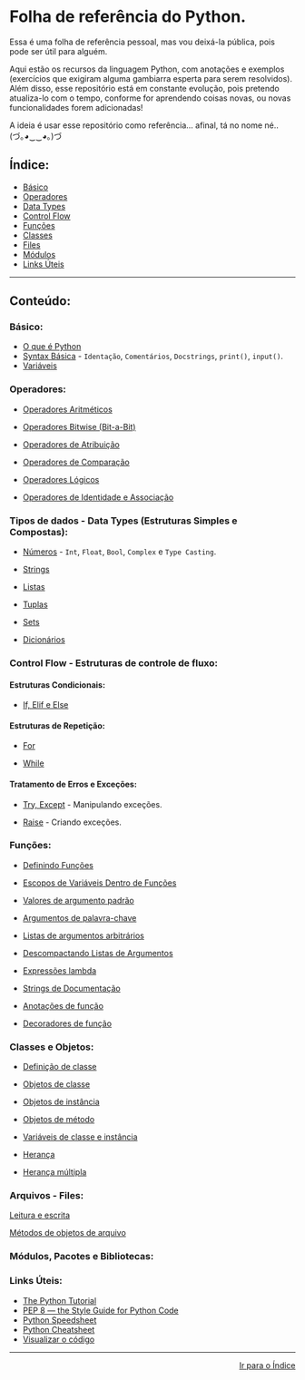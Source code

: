 # Folha de referência do Python.

Essa é uma folha de referência pessoal, mas vou deixá-la pública, pois pode ser útil para alguém. 

Aqui estão os recursos da linguagem Python, com anotações e exemplos (exercícios que exigiram alguma gambiarra esperta para serem resolvidos). Além disso, esse repositório está em constante evolução, pois pretendo atualiza-lo com o tempo, conforme for aprendendo coisas novas, ou novas funcionalidades forem adicionadas!

A ideia é usar esse repositório como referência... afinal, tá no nome né.. (づ｡◕‿‿◕｡)づ

## Índice:

- [Básico](https://github.com/marcoshsq/Python_Reference_sheet#b%C3%A1sico)
- [Operadores](https://github.com/marcoshsq/Python_Reference_sheet#operadores)
- [Data Types](https://github.com/marcoshsq/Python_Reference_sheet#tipos-de-dados---data-types-estruturas-simples-e-compostas)
- [Control Flow](https://github.com/marcoshsq/Python_Reference_sheet#control-flow---estruturas-de-controle-de-fluxo)
- [Funções](https://github.com/marcoshsq/Python_Reference_sheet#fun%C3%A7%C3%B5es)
- [Classes](https://github.com/marcoshsq/Python_Reference_sheet#classes-e-objetos)
- [Files](https://github.com/marcoshsq/Python_Reference_sheet#arquivos---files)
- [Módulos](https://github.com/marcoshsq/Python_Reference_sheet#m%C3%B3dulos-pacotes-e-bibliotecas)
- [Links Úteis](https://github.com/marcoshsq/Python_Reference_sheet#links-%C3%BAteis)

---

## Conteúdo:

### Básico:

- [O que é Python]()
- [Syntax Básica]() - ``Identação``, ``Comentários``, ``Docstrings``, ``print()``, ``input()``. 
- [Variáveis]()

### Operadores:

- [Operadores Aritméticos]()

- [Operadores Bitwise (Bit-a-Bit)]()

- [Operadores de Atribuição]()

- [Operadores de Comparação]()

- [Operadores Lógicos]()

- [Operadores de Identidade e Associação]()

### Tipos de dados - Data Types (Estruturas Simples e Compostas):

- [Números]() - ``Int``, ``Float``, ``Bool``, ``Complex`` e ``Type Casting``.

- [Strings]()

- [Listas]()

- [Tuplas]()

- [Sets]()

- [Dicionários]()

### Control Flow - Estruturas de controle de fluxo:

#### Estruturas Condicionais:

- [If, Elif e Else]() 

#### Estruturas de Repetição:

- [For]() 

- [While]()

#### Tratamento de Erros e Exceções:

- [Try, Except]() - Manipulando exceções.

- [Raise]() - Criando exceções.

### Funções:

- [Definindo Funções]() 

- [Escopos de Variáveis Dentro de Funções]()

- [Valores de argumento padrão]()

- [Argumentos de palavra-chave]()

- [Listas de argumentos arbitrários]()

- [Descompactando Listas de Argumentos]()

- [Expressões lambda]()

- [Strings de Documentação]()

- [Anotações de função]()

- [Decoradores de função]()

### Classes e Objetos:

- [Definição de classe]()

- [Objetos de classe]()

- [Objetos de instância]()

- [Objetos de método]()

- [Variáveis de classe e instância]()

- [Herança]()

- [Herança múltipla]()

### Arquivos - Files:

[Leitura e escrita]()

[Métodos de objetos de arquivo]()

### Módulos, Pacotes e Bibliotecas:

### Links Úteis:

- [The Python Tutorial](https://docs.python.org/3/tutorial/index.html)
- [PEP 8 — the Style Guide for Python Code](https://pep8.org/#pep-8-%E2%80%94-the-style-guide-for-python-code)
- [Python Speedsheet](https://speedsheet.io/s/python)
- [Python Cheatsheet](https://www.pythoncheatsheet.org/)
- [Visualizar o código](https://pythontutor.com/visualize.html#mode=edit)

---

<div align="right">
  
[Ir para o Índice](https://github.com/marcoshsq/Python_Reference_sheet#%C3%ADndice)
  
</div>
